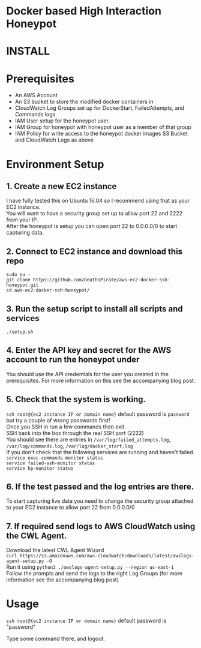 # Docker based High Interaction Honeypot


INSTALL
=======

# Prerequisites

- An AWS Account
- An S3 bucket to store the modified docker containers in
- CloudWatch Log Groups set up for DockerStart, FailedAttempts, and Commands logs
- IAM User setup for the honeypot user.  
- IAM Group for honeypot with honeypot user as a member of that group
- IAM Policy for write access to the honeypot docker images S3 Bucket and CloudWatch Logs as above

# Environment Setup

## 1. Create a new EC2 instance

   I have fully tested this on Ubuntu 16.04 so I recommend using that as your EC2 instance.  
   You will want to have a security group set up to allow port 22 and 2222 from your IP.  
   After the honeypot is setup you can open port 22 to 0.0.0.0/0 to start capturing data.  

## 2. Connect to EC2 instance and download this repo

   `sudo su -`  
   `git clone https://github.com/DeathsPirate/aws-ec2-docker-ssh-honeypot.git`  
   `cd aws-ec2-docker-ssh-honeypot/`  

## 3. Run the setup script to install all scripts and services

   `./setup.sh`

## 4. Enter the API key and secret for the AWS account to run the honeypot under

   You should use the API credentials for the user you created in the prerequisites.  For more information on this see the accompanying blog post.

## 5. Check that the system is working.

   `ssh root@{ec2 instance IP or domain name}` default password is `password` but try a couple of wrong passwords first!  
   Once you SSH in run a few commands then exit.  
   SSH back into the box through the real SSH port (2222)   
   You should see there are entries in `/var/log/failed_attempts.log`, `/var/log/commands.log`, `/var/log/docker_start.log`  
   If you don't check that the following services are running and haven't failed.  
   `service exec-commands-monitor status`  
   `service failed-ssh-monitor status`  
   `service hp-monitor status`  

## 6. If the test passed and the log entries are there.

   To start capturing live data you need to change the security group attached to your EC2 instance to allow port 22 from 0.0.0.0/0
   
## 7. If required send logs to AWS CloudWatch using the CWL Agent.

   Download the latest CWL Agent Wizard  
   `curl https://s3.amazonaws.com/aws-cloudwatch/downloads/latest/awslogs-agent-setup.py -O`  
   Run it using `python3 ./awslogs-agent-setup.py --region us-east-1`  
   Follow the prompts and send the logs to the right Log Groups (for more information see the accompanying blog post)
   
# Usage

`ssh root@{ec2 instance IP or domain name}` default password is "password"  
  
Type some command there, and logout.

